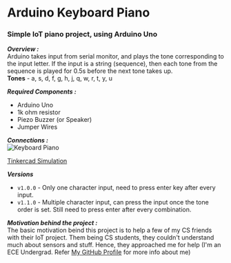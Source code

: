 # Arduino Keyboard Piano
### Simple IoT piano project, using Arduino Uno

***Overview :***  
Arduino takes input from serial monitor, and plays the tone corresponding to the input letter. If the input is a string (sequence), then each tone from the sequence is played for 0.5s before the next tone takes up.  
**Tones** - a, s, d, f, g, h, j, q, w, r, t, y, u  

***Required Components :***
- Arduino Uno
- 1k ohm resistor
- Piezo Buzzer (or Speaker)
- Jumper Wires

***Connections :***  
![Keyboard Piano](https://user-images.githubusercontent.com/77038120/151202644-7bfa36c8-6371-4bf2-8d8b-ae0156f51b8a.jpg)

[Tinkercad Simulation](https://www.tinkercad.com/things/kpLqjIFeYSE)

***Versions***  
- `v1.0.0` - Only one character input, need to press enter key after every input.  
- `v1.1.0` - Multiple character input, can press the input once the tone order is set. Still need to press enter after every combination.  

***Motivation behind the project :***  
The basic motivation beind this project is to help a few of my CS friends with their IoT project. Them being CS students, they couldn't understand much about sensors and stuff. Hence, they approached me for help (I'm an ECE Undergrad. Refer [My GitHub Profile](https://github.com/Bharadwaj-R) for more info about me) 

